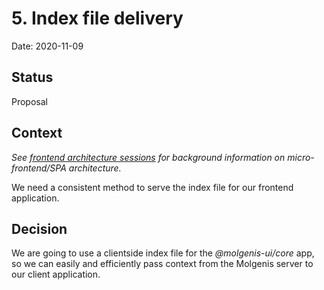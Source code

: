 # 5. Index file delivery

Date: 2020-11-09

## Status

Proposal

## Context

*See [frontend architecture sessions](https://docs.google.com/document/d/1VW3ah5VAvAz2KnqNZlNmVqCzFhBMlIcjPPUlsHMFRIY/)
for background information on micro-frontend/SPA architecture.*

We need a consistent method to serve the index file for our frontend
application.

## Decision

We are going to use a clientside index file for the *@molgenis-ui/core*
app, so we can easily and efficiently pass context from the Molgenis server to our
client application.
